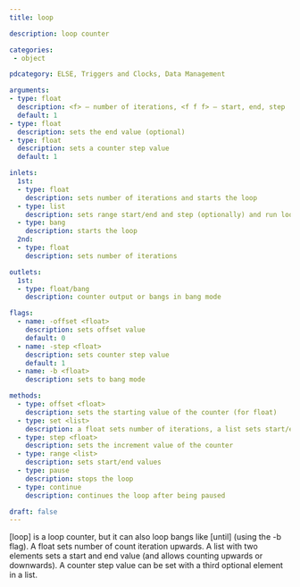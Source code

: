 ```yaml
---
title: loop

description: loop counter

categories:
 - object

pdcategory: ELSE, Triggers and Clocks, Data Management

arguments:
- type: float
  description: <f> — number of iterations, <f f f> — start, end, step
  default: 1
- type: float
  description: sets the end value (optional)
- type: float
  description: sets a counter step value
  default: 1

inlets:
  1st:
  - type: float
    description: sets number of iterations and starts the loop
  - type: list
    description: sets range start/end and step (optionally) and run loop
  - type: bang
    description: starts the loop
  2nd:
  - type: float
    description: sets number of iterations

outlets:
  1st:
  - type: float/bang
    description: counter output or bangs in bang mode

flags:
  - name: -offset <float>
    description: sets offset value
    default: 0
  - name: -step <float>
    description: sets counter step value
    default: 1
  - name: -b <float>
    description: sets to bang mode

methods:
  - type: offset <float>
    description: sets the starting value of the counter (for float)
  - type: set <list>
    description: a float sets number of iterations, a list sets start/end and step (optionally)
  - type: step <float>
    description: sets the increment value of the counter
  - type: range <list>
    description: sets start/end values
  - type: pause
    description: stops the loop
  - type: continue
    description: continues the loop after being paused

draft: false
---
```


[loop] is a loop counter, but it can also loop bangs like [until] (using the -b flag). A float sets number of count iteration upwards. A list with two elements sets a start and end value (and allows counting upwards or downwards). A counter step value can be set with a third optional element in a list.

